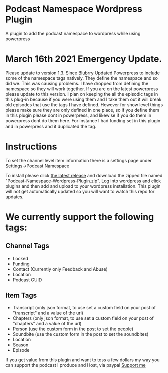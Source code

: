 # Podcast Namespace Wordpress Plugin
A plugin to add the podcast namespace to wordpress while using powerpress

# March 16th 2021 Emergency Update. 
Please update to version 1.3. Since Blubrry Updated Powerpress to include some of the namespace tags natively. They define the namespace and so did we. This was causing problems.
I have dropped from defining the namespace so they will work together. If you are on the latest powerpress please update to this version. I plan on keeping the all the episodic tags in this plug-in
because if you were using them and I take them out it will break old episodes that use the tags I have defined. However for show level things please make sure they are only defined in one place, so if you define them in this plugin please dont in powerpress, and likewise if you do them in powerpress dont do them here. For instance I had funding set in this plugin and in powerpress and it duplicated the tag.

# Instructions
To set the channel level item information there is a settings page under Settings->Podcast Namespace

To install please click [the latest release](https://github.com/Lehmancreations/Podcast-Namespace-Wordpress-Plugin/releases/latest) and download the zipped file named "Podcast-Namespace-Wordpress-Plugin.zip". Log into wordpress and click plugins and then add and upload to your wordpress installation. This plugin will not get automatically updated so you will want to watch this repo for updates. 

# We currently support the following tags:
## Channel Tags
* Locked
* Funding
* Contact (Currently only Feedback and Abuse)
* Location
* Podcast GUID

## Item Tags
* Transcript (only json format, to use set a custom field on your post of "transcript" and a value of the url)
* Chapters (only json format, to use set a custom field on your post of "chapters" and a value of the url)
* Person (use the custom form in the post to set the people)
* Soundbite (use the custom form in the post to set the soundbites)
* Location
* Season
* Episode

If you get value from this plugin and want to toss a few dollars my way you can support the podcast I produce and Host, via paypal
[Support me](https://DudesAndDadsPodcast.com/paypal "Dudes And Dads Podcast Paypal")
